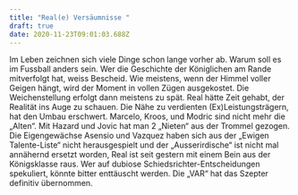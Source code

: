 ```yaml
---
title: "Real(e) Versäumnisse "
draft: true
date: 2020-11-23T09:01:03.688Z
---
```

Im Leben zeichnen sich viele Dinge schon lange vorher ab. Warum soll es im Fussball anders sein. Wer die Geschichte der Königlichen am Rande mitverfolgt hat, weiss Bescheid. Wie meistens, wenn der Himmel voller Geigen hängt, wird der Moment in vollen Zügen ausgekostet. Die Weichenstellung erfolgt dann meistens zu spät. Real hätte Zeit gehabt, der Realität ins Auge zu schauen. Die Nähe zu verdienten (Ex)Leistungsträgern, hat den Umbau erschwert. Marcelo, Kroos, und Modric sind nicht mehr die „Alten“. Mit Hazard und Jovic hat man 2 „Nieten“ aus der Trommel gezogen. Die Eigengewächse Asensio und Vazquez haben sich aus der „Ewigen Talente-Liste“ nicht herausgespielt und der „Ausserirdische“ ist nicht mal annähernd ersetzt worden, Real ist seit gestern mit einem Bein aus der Königsklasse raus. Wer auf dubiose Schiedsrichter-Entscheidungen spekuliert, könnte bitter enttäuscht werden. Die „VAR“ hat das Szepter definitiv übernommen.